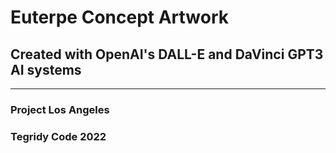 # Euterpe Concept Artwork
## Created with OpenAI's DALL-E and DaVinci GPT3 AI systems

***

### Project Los Angeles
### Tegridy Code 2022
